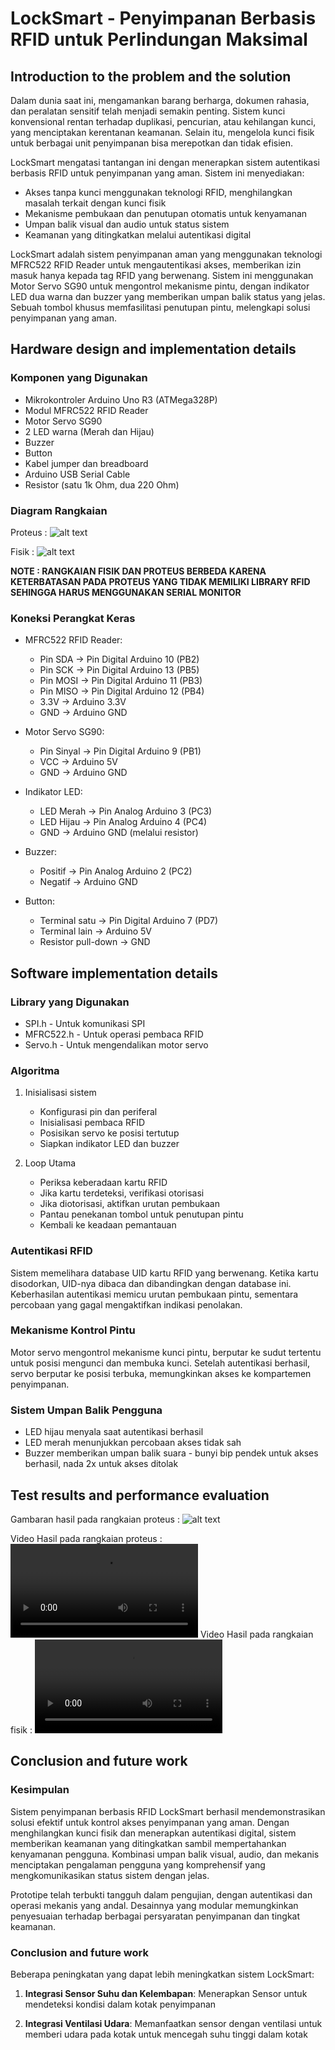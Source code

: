 # LockSmart - Penyimpanan Berbasis RFID untuk Perlindungan Maksimal

## Introduction to the problem and the solution

Dalam dunia saat ini, mengamankan barang berharga, dokumen rahasia, dan peralatan sensitif telah menjadi semakin penting. Sistem kunci konvensional rentan terhadap duplikasi, pencurian, atau kehilangan kunci, yang menciptakan kerentanan keamanan. Selain itu, mengelola kunci fisik untuk berbagai unit penyimpanan bisa merepotkan dan tidak efisien.

LockSmart mengatasi tantangan ini dengan menerapkan sistem autentikasi berbasis RFID untuk penyimpanan yang aman. Sistem ini menyediakan:

- Akses tanpa kunci menggunakan teknologi RFID, menghilangkan masalah terkait dengan kunci fisik
- Mekanisme pembukaan dan penutupan otomatis untuk kenyamanan
- Umpan balik visual dan audio untuk status sistem
- Keamanan yang ditingkatkan melalui autentikasi digital

LockSmart adalah sistem penyimpanan aman yang menggunakan teknologi MFRC522 RFID Reader untuk mengautentikasi akses, memberikan izin masuk hanya kepada tag RFID yang berwenang. Sistem ini menggunakan Motor Servo SG90 untuk mengontrol mekanisme pintu, dengan indikator LED dua warna dan buzzer yang memberikan umpan balik status yang jelas. Sebuah tombol khusus memfasilitasi penutupan pintu, melengkapi solusi penyimpanan yang aman.

## Hardware design and implementation details

### Komponen yang Digunakan
- Mikrokontroler Arduino Uno R3 (ATMega328P)
- Modul MFRC522 RFID Reader
- Motor Servo SG90
- 2 LED warna (Merah dan Hijau)
- Buzzer 
- Button
- Kabel jumper dan breadboard
- Arduino USB Serial Cable
- Resistor (satu 1k Ohm, dua 220 Ohm)

### Diagram Rangkaian

Proteus :
![alt text](<PNG Markdown/Screenshot Rangkaian Proteus.jpg>)

Fisik : 
![alt text](<PNG Markdown/Screenshot Rangkaian Fisik.jpg>)

**NOTE : RANGKAIAN FISIK DAN PROTEUS BERBEDA KARENA KETERBATASAN PADA PROTEUS YANG TIDAK MEMILIKI LIBRARY RFID SEHINGGA HARUS MENGGUNAKAN SERIAL MONITOR**
### Koneksi Perangkat Keras
- MFRC522 RFID Reader:
  - Pin SDA → Pin Digital Arduino 10 (PB2)
  - Pin SCK → Pin Digital Arduino 13 (PB5)
  - Pin MOSI → Pin Digital Arduino 11 (PB3)
  - Pin MISO → Pin Digital Arduino 12 (PB4)
  - 3.3V → Arduino 3.3V
  - GND → Arduino GND

- Motor Servo SG90:
  - Pin Sinyal → Pin Digital Arduino 9 (PB1)
  - VCC → Arduino 5V
  - GND → Arduino GND

- Indikator LED:
  - LED Merah → Pin Analog Arduino 3 (PC3)
  - LED Hijau → Pin Analog Arduino 4 (PC4)
  - GND → Arduino GND (melalui resistor)

- Buzzer:
  - Positif → Pin Analog Arduino 2 (PC2)
  - Negatif → Arduino GND

- Button:
  - Terminal satu → Pin Digital Arduino 7 (PD7)
  - Terminal lain → Arduino 5V
  - Resistor pull-down → GND

## Software implementation details

### Library yang Digunakan
- SPI.h - Untuk komunikasi SPI
- MFRC522.h - Untuk operasi pembaca RFID
- Servo.h - Untuk mengendalikan motor servo

### Algoritma
1. Inisialisasi sistem
   - Konfigurasi pin dan periferal
   - Inisialisasi pembaca RFID
   - Posisikan servo ke posisi tertutup
   - Siapkan indikator LED dan buzzer

2. Loop Utama
   - Periksa keberadaan kartu RFID
   - Jika kartu terdeteksi, verifikasi otorisasi
   - Jika diotorisasi, aktifkan urutan pembukaan
   - Pantau penekanan tombol untuk penutupan pintu
   - Kembali ke keadaan pemantauan

### Autentikasi RFID
Sistem memelihara database UID kartu RFID yang berwenang. Ketika kartu disodorkan, UID-nya dibaca dan dibandingkan dengan database ini. Keberhasilan autentikasi memicu urutan pembukaan pintu, sementara percobaan yang gagal mengaktifkan indikasi penolakan.

### Mekanisme Kontrol Pintu
Motor servo mengontrol mekanisme kunci pintu, berputar ke sudut tertentu untuk posisi mengunci dan membuka kunci. Setelah autentikasi berhasil, servo berputar ke posisi terbuka, memungkinkan akses ke kompartemen penyimpanan.

### Sistem Umpan Balik Pengguna
- LED hijau menyala saat autentikasi berhasil
- LED merah menunjukkan percobaan akses tidak sah
- Buzzer memberikan umpan balik suara - bunyi bip pendek untuk akses berhasil, nada 2x untuk akses ditolak

## Test results and performance evaluation

Gambaran hasil pada rangkaian proteus :
![alt text](<PNG Markdown/Screenshot Proteus Berhasil.jpg>)

Video Hasil pada rangkaian proteus :
<video controls src="PNG Markdown/2025-05-17 23-00-23.mp4" title="Title"></video>
Video Hasil pada rangkaian fisik : 
<video controls src="PNG Markdown/Video Fisik Berhasil.mp4" title="Title"></video>

## Conclusion and future work

### Kesimpulan
Sistem penyimpanan berbasis RFID LockSmart berhasil mendemonstrasikan solusi efektif untuk kontrol akses penyimpanan yang aman. Dengan menghilangkan kunci fisik dan menerapkan autentikasi digital, sistem memberikan keamanan yang ditingkatkan sambil mempertahankan kenyamanan pengguna. Kombinasi umpan balik visual, audio, dan mekanis menciptakan pengalaman pengguna yang komprehensif yang mengkomunikasikan status sistem dengan jelas.

Prototipe telah terbukti tangguh dalam pengujian, dengan autentikasi dan operasi mekanis yang andal. Desainnya yang modular memungkinkan penyesuaian terhadap berbagai persyaratan penyimpanan dan tingkat keamanan.

### Conclusion and future work
Beberapa peningkatan yang dapat lebih meningkatkan sistem LockSmart:

1. **Integrasi Sensor Suhu dan Kelembapan**: Menerapkan Sensor untuk mendeteksi kondisi dalam kotak penyimpanan

2. **Integrasi Ventilasi Udara**: Memanfaatkan sensor dengan ventilasi untuk memberi udara pada kotak untuk mencegah suhu tinggi dalam kotak
